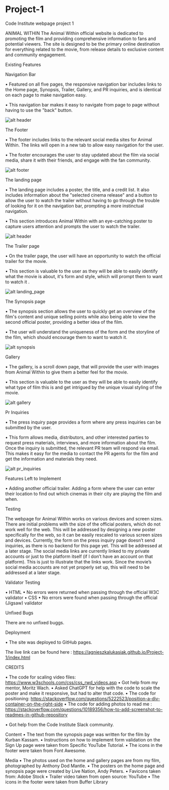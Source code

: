 # Project-1
Code Institute webpage project 1

ANIMAL WITHIN
The Animal Within official website is dedicated to promoting the film and providing comprehensive information to fans and potential viewers. The site is designed to be the primary online destination for everything related to the movie, from release details to exclusive content and community engagement.

Existing Features

Navigation Bar

•   Featured on all five pages, the responsive navigation bar includes links to the Home page, Synopsis, Trailer, Gallery, and PR inquiries, and is identical on each page to make navigation easy.

•   This navigation bar makes it easy to navigate from page to page without having to use the "back" button.

<!--PHOTO-->
![alt header](assets/Photo_readme/Header.png)

The Footer

•	The footer includes links to the relevant social media sites for Animal Within. The links will open in a new tab to allow easy navigation for the user.
	
•	The footer encourages the user to stay updated about the film via social media, share it with their friends, and engage with the fan community.

<!--PHOTO-->
![alt footer](assets/Photo_readme/Footer.png)

The landing page 

• The landing page includes a poster, the title, and a credit list. It also includes information about the "selected cinema release" and a button to allow the user to watch the trailer without having to go through the trouble of looking for it on the navigation bar, prompting a more instinctual navigation.

• This section introduces Animal Within with an eye-catching poster to capture users attention and prompts the user to watch the trailer.

<!--PHOTO-->
![alt header](assets/Photo_readme/Header.png/ )

The	Trailer page

•   On the trailer page, the user will have an opportunity to watch the official trailer for the movie.

•  This section is valuable to the user as they will be able to easily identify what the movie is about, it's form and style, which will prompt them to want to watch it .

<!--PHOTO-->
![alt landing_page](assets/Photo_readme/home.png)

The Synopsis page

•   The synopsis section allows the user to quickly get an overview of the film's content and unique selling points while also being able to view the second official poster, providing a better idea of the film.
	
•	The user will understand the uniqueness of the form and the storyline of the film, which should encourage them to want to watch it.

<!--PHOTO-->
![alt synopsis](assets/Photo_readme/synopsis.png)

Gallery

•  The gallery, is a scroll down page, that will provide the user with images from Animal Within to give them a better feel for the movie.

•	This section is valuable to the user as they will be able to easily identify what type of film this is and get intrigued by the unique visual styling of the movie.

<!--PHOTO-->
![alt gallery](assets/Photo_readme/gallery.png)

Pr Inquiries

•   The press inquiry page provides a form where any press inquiries can be submitted by the user.

•	This form allows media, distributors, and other interested parties to request press materials, interviews, and more information about the film. Once the inquiry is submitted, the relevant PR team will respond via email. This makes it easy for the media to contact the PR agents for the film and get the information and materials they need.

<!--PHOTO-->
![alt pr_inquiries](assets/Photo_readme/press.png)

	
Features Left to Implement

•	Adding another official trailer.
Adding a form where the user can enter their location to find out which cinemas in their city are playing the film and when.

Testing

The webpage for Animal Within works on various devices and screen sizes.
There are initial problems with the size of the official posters, which do not work well for the web. This will be addressed by designing a new poster specifically for the web, so it can be easily rescaled to various screen sizes and devices.
Currently, the form on the press inquiry page doesn’t send inquiries, as there is no backend for this page yet. This will be addressed at a later stage.
The social media links are currently linked to my private accounts or just to the platform itself (if I don’t have an account on that platform). This is just to illustrate that the links work. Since the movie’s social media accounts are not yet properly set up, this will need to be addressed at a later stage.

Validator Testing

•	HTML
•	No errors were returned when passing through the official W3C validator
•   CSS
•	No errors were found when passing through the official (Jigsaw) validator

Unfixed Bugs

There are no unfixed buggs.

Deployment

•	The site was deployed to GitHub pages. 

The live link can be found here : https://agnieszkalukasiak.github.io/Project-1/index.html

CREDITS

•   The code for scaling video files: https://www.w3schools.com/css/css_rwd_videos.asp
•   Got help from my mentor, Moritz Wach.
•   Asked ChatGPT for help with the code to scale the poster and make it responsive, but had to alter that code.
•   The code for positioning: https://stackoverflow.com/questions/5222523/position-a-div-container-on-the-right-side
•   The code for adding photos to read me : https://stackoverflow.com/questions/10189356/how-to-add-screenshot-to-readmes-in-github-repository

•   Got help from the Code Institute Slack community.

Content
•	The text from the synopsis page was written for the film by Kurban Kassam.
•	Instructions on how to implement form validation on the Sign Up page were taken from Specific YouTube Tutorial.
•	The icons in the footer were taken from Font Awesome.

Media
•	The photos used on the home and gallery pages are from my film, photographed by Anthony Dod Mantle.
•	The posters on the home page and synopsis page were created by Live Nation, Andy Peters.
•	Favicons taken from: Adobe Stock
•	Trailer video taken from open source: YouTube
•	The icons in the footer were taken from Buffer Library


